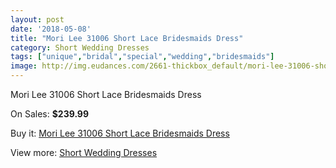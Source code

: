 ```yaml
---
layout: post
date: '2018-05-08'
title: "Mori Lee 31006 Short Lace Bridesmaids Dress"
category: Short Wedding Dresses
tags: ["unique","bridal","special","wedding","bridesmaids"]
image: http://img.eudances.com/2661-thickbox_default/mori-lee-31006-short-lace-bridesmaids-dress.jpg
---
```

Mori Lee 31006 Short Lace Bridesmaids Dress

On Sales: **$239.99**
<a href="https://www.eudances.com/en/short-wedding-dresses/891-mori-lee-31006-short-lace-bridesmaids-dress.html"><amp-img layout="responsive" width="600" height="600" src="//img.eudances.com/2661-thickbox_default/mori-lee-31006-short-lace-bridesmaids-dress.jpg" alt="Mori Lee 31006 Short Lace Bridesmaids Dress 0" /></a>
<a href="https://www.eudances.com/en/short-wedding-dresses/891-mori-lee-31006-short-lace-bridesmaids-dress.html"><amp-img layout="responsive" width="600" height="600" src="//img.eudances.com/2662-thickbox_default/mori-lee-31006-short-lace-bridesmaids-dress.jpg" alt="Mori Lee 31006 Short Lace Bridesmaids Dress 1" /></a>

Buy it: [Mori Lee 31006 Short Lace Bridesmaids Dress](https://www.eudances.com/en/short-wedding-dresses/891-mori-lee-31006-short-lace-bridesmaids-dress.html "Mori Lee 31006 Short Lace Bridesmaids Dress")

View more: [Short Wedding Dresses](https://www.eudances.com/en/11-short-wedding-dresses "Short Wedding Dresses")